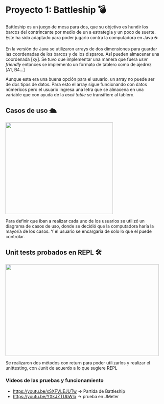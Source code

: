 # Proyecto 1: Battleship 💣


Battleship es un juego de mesa para dos, que su objetivo es hundir los barcos del contrincante por medio de un a estrategia y un poco de suerte. Este ha sido adaptado para poder jugarlo contra la computadora en Java ☕️ 

En la versión de Java se utilizaron arrays de dos dimensiones para guardar las coordenadas de los barcos y de los disparos. Así pueden almacenar una coordenada [xy]. Se tuvo que implementar una manera que fuera *user friendly* entonces se implemento un formato de tablero como de ajedrez [A1, B4...]

Aunque esta era una buena opción para el usuario, un array no puede ser de dos tipos de datos. Para esto el array sigue funcionando con datos númericos pero el usuario ingresa una letra que se almacena en una variable que con ayuda de la *ascii table* se  transifiere al tablero. 

## Casos de uso 🛳

<img src="https://imgur.com/RGFkVCG.png" width="350" height="300"/> 

Para definir que iban a realizar cada uno de los usuarios se utilizó un diagrama de casos de uso, donde se decidió que la computadora haría la mayoría de los casos. Y el usuario se encargaría de solo lo que el puede controlar.

## Unit tests probados en REPL 🛠
<img src="https://imgur.com/thzdmyG.png" width="500" height="300"/> 

Se realizaron dos métodos con return para poder utilizarlos y realizar el unittesting, con Junit de acuerdo a lo que sugiere REPL

### Videos de las pruebas y funcionamiento


- https://youtu.be/xSXFVLEJUTw → Partida de Battleship
- https://youtu.be/YXkJZTUbWlo → prueba en JMeter
